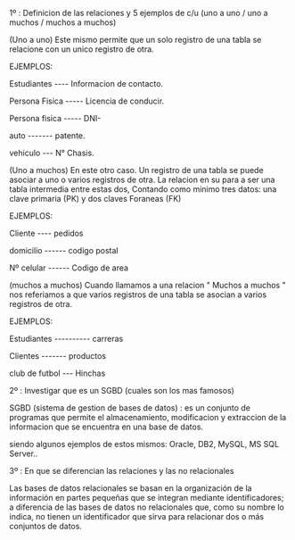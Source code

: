 1º : Definicion de las relaciones y 5 ejemplos de c/u (uno a uno / uno a muchos / muchos a muchos)

(Uno a uno)
Este mismo permite que un solo registro de una tabla se relacione con un unico registro de otra.

EJEMPLOS:

Estudiantes ----  Informacion de contacto.

Persona Fisica ----- Licencia de conducir.

Persona fisica ----- DNI-

auto ------- patente.

vehiculo --- N° Chasis.






(Uno a muchos)
En este otro caso. Un registro de una tabla se puede asociar a uno o varios registros de otra. La relacion en su para a ser una tabla intermedia entre estas dos, Contando como minimo tres datos: una clave primaria (PK) y dos claves Foraneas (FK)


EJEMPLOS:

Cliente ---- pedidos

domicilio ------ codigo postal

Nº celular ------ Codigo de area





(muchos a muchos)
Cuando llamamos a una relacion " Muchos a muchos " nos referiamos a que varios registros de una tabla se asocian a varios registros de otra.


EJEMPLOS:

Estudiantes ---------- carreras

Clientes ------- productos

club de futbol --- Hinchas 



2º : Investigar que es un SGBD (cuales son los mas famosos)

SGBD (sistema de gestion de bases de datos) : es un conjunto de programas que permite el almacenamiento, modificacion y extraccion de la informacion que se encuentra en una base de datos.

siendo algunos ejemplos de estos mismos: Oracle, DB2, MySQL, MS SQL Server..


3º : En que se diferencian las relaciones y las no relacionales

Las bases de datos relacionales se basan en la organización de la información en partes pequeñas que se integran mediante identificadores; a diferencia de las bases de datos no relacionales que, como su nombre lo indica, no tienen un identificador que sirva para relacionar dos o más conjuntos de datos.
